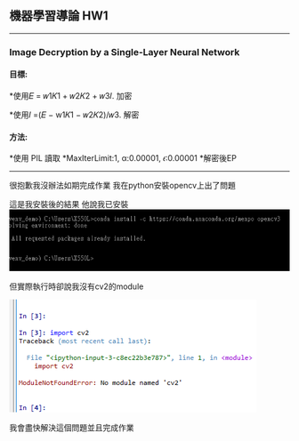 ## 機器學習導論 HW1 #
--------------------------
### Image Decryption by a Single-Layer Neural Network #
#### 目標: #
*使用𝐸 = 𝑤1𝐾1 + 𝑤2𝐾2 + 𝑤3𝐼. 加密

*使用𝐼 =(𝐸 − w1𝐾1 − 𝑤2𝐾2)/𝑤3. 解密

#### 方法: #
*使用 PIL 讀取
*MaxIterLimit:1, α:0.00001, 𝜖:0.00001
*解密後EP

--------------------------

很抱歉我沒辦法如期完成作業
我在python安裝opencv上出了問題

這是我安裝後的結果
他說我已安裝
![image](https://github.com/doris112106/ML2018_410321156/blob/master/1.PNG)

但實際執行時卻說我沒有cv2的module

![image](https://github.com/doris112106/ML2018_410321156/blob/master/2.PNG)

我會盡快解決這個問題並且完成作業

